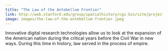 ```yaml
---
title: "The Law of the Antebellum Frontier"
link: http://web.stanford.edu/group/spatialhistory/cgi-bin/site/project.php?id=1057
image: images/the-law-of-the-antebellum-frontier.jpeg
---
```

Innovative digital research technologies allow us to look at the expansion of the American nation during the critical years before the Civil War in new ways. During this time in history, law served in the process of empire.
